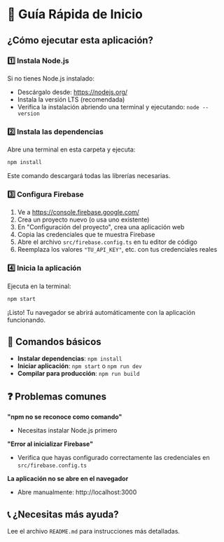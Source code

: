 # 🚀 Guía Rápida de Inicio

## ¿Cómo ejecutar esta aplicación?

### 1️⃣ Instala Node.js
Si no tienes Node.js instalado:
- Descárgalo desde: https://nodejs.org/
- Instala la versión LTS (recomendada)
- Verifica la instalación abriendo una terminal y ejecutando: `node --version`

### 2️⃣ Instala las dependencias
Abre una terminal en esta carpeta y ejecuta:
```bash
npm install
```
Este comando descargará todas las librerías necesarias.

### 3️⃣ Configura Firebase
1. Ve a https://console.firebase.google.com/
2. Crea un proyecto nuevo (o usa uno existente)
3. En "Configuración del proyecto", crea una aplicación web
4. Copia las credenciales que te muestra Firebase
5. Abre el archivo `src/firebase.config.ts` en tu editor de código
6. Reemplaza los valores `"TU_API_KEY"`, etc. con tus credenciales reales

### 4️⃣ Inicia la aplicación
Ejecuta en la terminal:
```bash
npm start
```

¡Listo! Tu navegador se abrirá automáticamente con la aplicación funcionando.

## 🎯 Comandos básicos

- **Instalar dependencias**: `npm install`
- **Iniciar aplicación**: `npm start` o `npm run dev`
- **Compilar para producción**: `npm run build`

## ❓ Problemas comunes

**"npm no se reconoce como comando"**
- Necesitas instalar Node.js primero

**"Error al inicializar Firebase"**
- Verifica que hayas configurado correctamente las credenciales en `src/firebase.config.ts`

**La aplicación no se abre en el navegador**
- Abre manualmente: http://localhost:3000

## 📞 ¿Necesitas más ayuda?
Lee el archivo `README.md` para instrucciones más detalladas.
